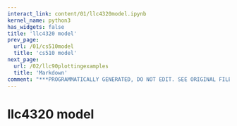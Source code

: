 ```yaml
---
interact_link: content/01/llc4320model.ipynb
kernel_name: python3
has_widgets: false
title: 'llc4320 model'
prev_page:
  url: /01/cs510model
  title: 'cs510 model'
next_page:
  url: /02/llc90plottingexamples
  title: 'Markdown'
comment: "***PROGRAMMATICALLY GENERATED, DO NOT EDIT. SEE ORIGINAL FILES IN /content***"
---
```



# llc4320 model

